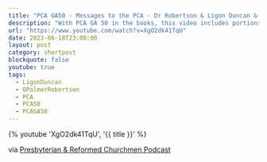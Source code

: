 ```yaml
---
title: "PCA GA50 - Messages to the PCA - Dr Robertson & Ligon Duncan & Closing"
description: "With PCA GA 50 in the books, this video includes portions of 2 messages to the PCA given by Dr. O. Palmer Robertson and Dr. Ligon Duncan during the Assembly as well as Moderator Fred Greco's closing remarks."
url: "https://www.youtube.com/watch?v=XgO2dk41TqU"
date: 2023-06-18T23:00:00
layout: post
category: shortpost
blockquote: false
youtube: true
tags:
  - LigonDuncan
  - OPalmerRobertson
  - PCA
  - PCA50
  - PCAGA50
---
```


{% youtube 'XgO2dk41TqU', '{{ title }}' %}

via [Presbyterian & Reformed Churchmen Podcast](https://www.youtube.com/@PandR-Churchmen)